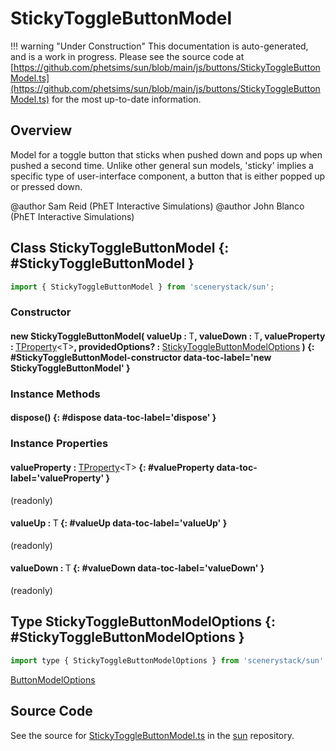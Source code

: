 # StickyToggleButtonModel

!!! warning "Under Construction"
    This documentation is auto-generated, and is a work in progress. Please see the source code at
    [https://github.com/phetsims/sun/blob/main/js/buttons/StickyToggleButtonModel.ts](https://github.com/phetsims/sun/blob/main/js/buttons/StickyToggleButtonModel.ts) for the most up-to-date information.

## Overview

Model for a toggle button that sticks when pushed down and pops up when pushed a second time. Unlike other general
sun models, 'sticky' implies a specific type of user-interface component, a button that is either popped up or
pressed down.

@author Sam Reid (PhET Interactive Simulations)
@author John Blanco (PhET Interactive Simulations)

## Class StickyToggleButtonModel {: #StickyToggleButtonModel }


```js
import { StickyToggleButtonModel } from 'scenerystack/sun';
```
### Constructor

#### new StickyToggleButtonModel( valueUp : <span style="font-weight: 400;">T</span>, valueDown : <span style="font-weight: 400;">T</span>, valueProperty : <span style="font-weight: 400;">[TProperty](../axon/TProperty.md)&lt;T&gt;</span>, providedOptions? : <span style="font-weight: 400;">[StickyToggleButtonModelOptions](../sun/StickyToggleButtonModel.md#StickyToggleButtonModelOptions)</span> ) {: #StickyToggleButtonModel-constructor data-toc-label='new StickyToggleButtonModel' }

### Instance Methods

#### dispose() {: #dispose data-toc-label='dispose' }

### Instance Properties

#### valueProperty : <span style="font-weight: 400;">[TProperty](../axon/TProperty.md)&lt;T&gt;</span> {: #valueProperty data-toc-label='valueProperty' }

(readonly)

#### valueUp : <span style="font-weight: 400;">T</span> {: #valueUp data-toc-label='valueUp' }

(readonly)

#### valueDown : <span style="font-weight: 400;">T</span> {: #valueDown data-toc-label='valueDown' }

(readonly)



## Type StickyToggleButtonModelOptions {: #StickyToggleButtonModelOptions }


```js
import type { StickyToggleButtonModelOptions } from 'scenerystack/sun';
```


[ButtonModelOptions](../sun/ButtonModel.md#ButtonModelOptions)



## Source Code

See the source for [StickyToggleButtonModel.ts](https://github.com/phetsims/sun/blob/main/js/buttons/StickyToggleButtonModel.ts) in the [sun](https://github.com/phetsims/sun) repository.
